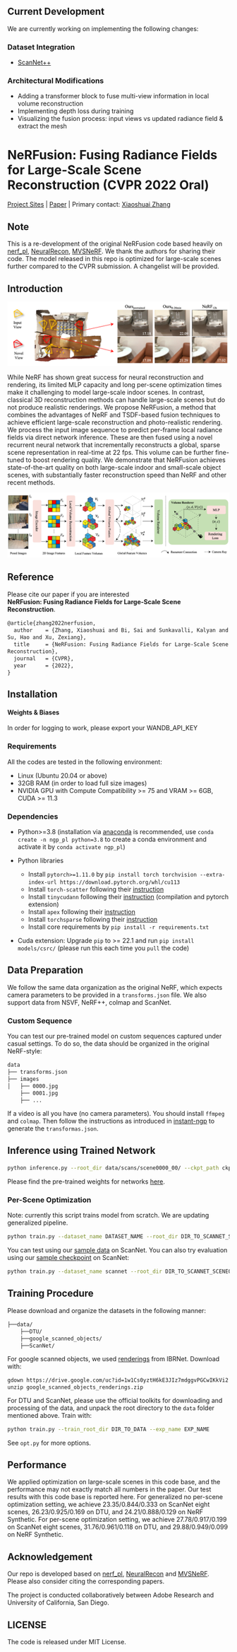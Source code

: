 ## Current Development

We are currently working on implementing the following changes:

### Dataset Integration
- [ScanNet++](https://kaldir.vc.in.tum.de/scannetpp/)

### Architectural Modifications
- Adding a transformer block to fuse multi-view information in local volume reconstruction
- Implementing depth loss during training
- Visualizing the fusion process: input views vs updated radiance field & extract
the mesh

# NeRFusion: Fusing Radiance Fields for Large-Scale Scene Reconstruction (CVPR 2022 Oral)

[Project Sites](https://jetd1.github.io/NeRFusion-Web/)
 | [Paper](https://arxiv.org/abs/2203.11283) |
Primary contact: [Xiaoshuai Zhang](https://jetd1.github.io/NeRFusion-Web/)

## Note

This is a re-development of the original NeRFusion code based heavily on [nerf_pl](https://github.com/kwea123/nerf_pl), [NeuralRecon](https://github.com/zju3dv/NeuralRecon), [MVSNeRF](https://github.com/apchenstu/mvsnerf). We thank the authors for sharing their code. The model released in this repo is optimized for large-scale scenes further compared to the CVPR submission. A changelist will be provided.


## Introduction

<img src="./assets/teaser.png" />

While NeRF has shown great success for neural reconstruction and rendering, its limited MLP capacity and long per-scene optimization times make it challenging to model large-scale indoor scenes. In contrast, classical 3D reconstruction methods can handle large-scale scenes but do not produce realistic renderings. We propose NeRFusion, a method that combines the advantages of NeRF and TSDF-based fusion techniques to achieve efficient large-scale reconstruction and photo-realistic rendering. We process the input image sequence to predict per-frame local radiance fields via direct network inference. These are then fused using a novel recurrent neural network that incrementally reconstructs a global, sparse scene representation in real-time at 22 fps. This volume can be further fine-tuned to boost rendering quality. We demonstrate that NeRFusion achieves state-of-the-art quality on both large-scale indoor and small-scale object scenes, with substantially faster reconstruction speed than NeRF and other recent methods.

<img src="./assets/pipeline.png" />

## Reference
Please cite our paper if you are interested   
 <strong>NeRFusion: Fusing Radiance Fields for Large-Scale Scene Reconstruction</strong>.  &nbsp;&nbsp;&nbsp; 
```
@article{zhang2022nerfusion,
  author    = {Zhang, Xiaoshuai and Bi, Sai and Sunkavalli, Kalyan and Su, Hao and Xu, Zexiang},
  title     = {NeRFusion: Fusing Radiance Fields for Large-Scale Scene Reconstruction},
  journal   = {CVPR},
  year      = {2022},
}
```


## Installation

#### Weights & Biases
In order for logging to work, please export your WANDB_API_KEY 

### Requirements
All the codes are tested in the following environment:
* Linux (Ubuntu 20.04 or above)
* 32GB RAM (in order to load full size images)
* NVIDIA GPU with Compute Compatibility >= 75 and VRAM >= 6GB, CUDA >= 11.3

### Dependencies
* Python>=3.8 (installation via [anaconda](https://www.anaconda.com/distribution/) is recommended, use `conda create -n ngp_pl python=3.8` to create a conda environment and activate it by `conda activate ngp_pl`)
* Python libraries
    * Install `pytorch>=1.11.0` by `pip install torch torchvision --extra-index-url https://download.pytorch.org/whl/cu113`
    * Install `torch-scatter` following their [instruction](https://github.com/rusty1s/pytorch_scatter#installation)
    * Install `tinycudann` following their [instruction](https://github.com/NVlabs/tiny-cuda-nn#requirements) (compilation and pytorch extension)
    * Install `apex` following their [instruction](https://github.com/NVIDIA/apex#linux)
    * Install `torchsparse` following their [instruction](https://github.com/mit-han-lab/torchsparse#installation)
    * Install core requirements by `pip install -r requirements.txt`

* Cuda extension: Upgrade `pip` to >= 22.1 and run `pip install models/csrc/` (please run this each time you `pull` the code)

## Data Preparation
We follow the same data organization as the original NeRF, which expects camera parameters to be provided in a `transforms.json` file. We also support data from NSVF, NeRF++, colmap and ScanNet.

### Custom Sequence
You can test our pre-trained model on custom sequences captured under casual settings. To do so, the data should be organized in the original NeRF-style:

```
data
├── transforms.json
├── images
│   ├── 0000.jpg
    ├── 0001.jpg
    ├── ...
```

If a video is all you have (no camera parameters). You should install `ffmpeg` and `colmap`. Then follow the instructions as introduced in [instant-ngp](https://github.com/NVlabs/instant-ngp/blob/master/scripts/colmap2nerf.py) to generate the `transformas.json`.

## Inference using Trained Network
```bash
python inference.py --root_dir data/scans/scene0000_00/ --ckpt_path ckpts/scannet/test_scannet/epoch\=29.ckpt --dataset_name scannet
```
Please find the pre-trained weights for networks [here](https://drive.google.com/file/d/1YjwO1Q2CAn7tdnwVzDgL_iEH_m7cSiHW/view?usp=sharing).

### Per-Scene Optimization
Note: currently this script trains model from scratch. We are updating generalized pipeline.
```bash
python train.py --dataset_name DATASET_NAME --root_dir DIR_TO_SCANNET_SCENE --exp_name EXP_NAME
```

You can test using our [sample data](https://drive.google.com/file/d/1vy5whVQbMcyKTK5W0LJsTlDgCS7wGih7/view?usp=sharing) on ScanNet. You can also try evaluation using our [sample checkpoint](https://drive.google.com/file/d/1wHSPMSGhy1TVSWCYttz2JDNUTMTeI9w0/view?usp=sharing) on ScanNet:
```bash
python train.py --dataset_name scannet --root_dir DIR_TO_SCANNET_SCENE0000_01 --exp_name EXP_NAME --val_only --ckpt_path PATH_TO_SCANNET_SCENE0000_01_CKPT
```

## Training Procedure

Please download and organize the datasets in the following manner:
```
├──data/
    ├──DTU/
    ├──google_scanned_objects/
    ├──ScanNet/
```

For google scanned objects, we used [renderings](https://drive.google.com/file/d/1w1Cs0yztH6kE3JIz7mdggvPGCwIKkVi2/view?usp=sharing) from IBRNet. Download with:

```
gdown https://drive.google.com/uc?id=1w1Cs0yztH6kE3JIz7mdggvPGCwIKkVi2
unzip google_scanned_objects_renderings.zip
```

For DTU and ScanNet, please use the official toolkits for downloading and processing of the data, and unpack the root directory to the `data` folder mentioned above. Train with:

```bash
python train.py --train_root_dir DIR_TO_DATA --exp_name EXP_NAME
```

See `opt.py` for more options.


## Performance

We applied optimization on large-scale scenes in this code base, and the performance may not exactly match all numbers in the paper. Our test results with this code base is reported here. For generalized no per-scene optimization setting, we achieve 23.35/0.844/0.333 on ScanNet eight scenes, 26.23/0.925/0.169 on DTU, and 24.21/0.888/0.129 on NeRF Synthetic. For per-scene optimization setting, we achieve 27.78/0.917/0.199 on ScanNet eight scenes, 31.76/0.961/0.118 on DTU, and 29.88/0.949/0.099 on NeRF Synthetic.


## Acknowledgement
Our repo is developed based on [nerf_pl](https://github.com/kwea123/nerf_pl), [NeuralRecon](https://github.com/zju3dv/NeuralRecon) and [MVSNeRF](https://github.com/apchenstu/mvsnerf). Please also consider citing the corresponding papers. 

The project is conducted collaboratively between Adobe Research and University of California, San Diego. 

## LICENSE

The code is released under MIT License.
